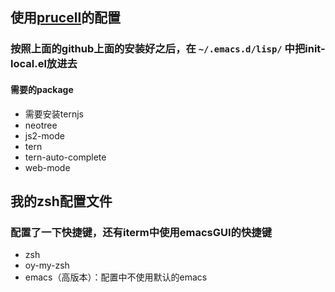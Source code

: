 ## 使用[prucell](https://github.com/purcell/emacs.d)的配置

### 按照上面的github上面的安装好之后，在 ```~/.emacs.d/lisp/``` 中把init-local.el放进去

#### 需要的package
* 需要安装ternjs
* neotree
* js2-mode
* tern
* tern-auto-complete
* web-mode

## 我的zsh配置文件
### 配置了一下快捷键，还有iterm中使用emacsGUI的快捷键
* zsh
* oy-my-zsh
* emacs（高版本）：配置中不使用默认的emacs
